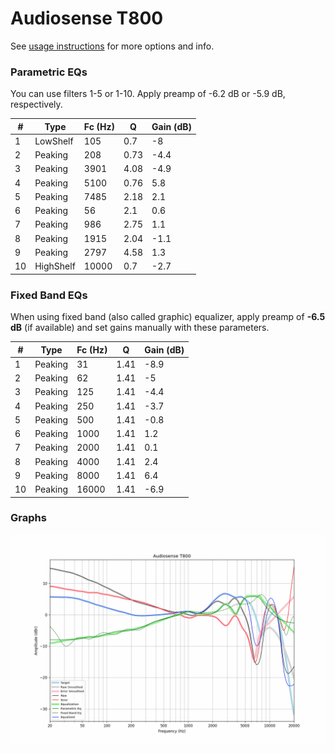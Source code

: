 # Audiosense T800
See [usage instructions](https://github.com/jaakkopasanen/AutoEq#usage) for more options and info.

### Parametric EQs
You can use filters 1-5 or 1-10. Apply preamp of -6.2 dB or -5.9 dB, respectively.

|   # | Type      |   Fc (Hz) |    Q |   Gain (dB) |
|-----|-----------|-----------|------|-------------|
|   1 | LowShelf  |       105 | 0.7  |        -8   |
|   2 | Peaking   |       208 | 0.73 |        -4.4 |
|   3 | Peaking   |      3901 | 4.08 |        -4.9 |
|   4 | Peaking   |      5100 | 0.76 |         5.8 |
|   5 | Peaking   |      7485 | 2.18 |         2.1 |
|   6 | Peaking   |        56 | 2.1  |         0.6 |
|   7 | Peaking   |       986 | 2.75 |         1.1 |
|   8 | Peaking   |      1915 | 2.04 |        -1.1 |
|   9 | Peaking   |      2797 | 4.58 |         1.3 |
|  10 | HighShelf |     10000 | 0.7  |        -2.7 |

### Fixed Band EQs
When using fixed band (also called graphic) equalizer, apply preamp of **-6.5 dB** (if available) and set gains manually with these parameters.

|   # | Type    |   Fc (Hz) |    Q |   Gain (dB) |
|-----|---------|-----------|------|-------------|
|   1 | Peaking |        31 | 1.41 |        -8.9 |
|   2 | Peaking |        62 | 1.41 |        -5   |
|   3 | Peaking |       125 | 1.41 |        -4.4 |
|   4 | Peaking |       250 | 1.41 |        -3.7 |
|   5 | Peaking |       500 | 1.41 |        -0.8 |
|   6 | Peaking |      1000 | 1.41 |         1.2 |
|   7 | Peaking |      2000 | 1.41 |         0.1 |
|   8 | Peaking |      4000 | 1.41 |         2.4 |
|   9 | Peaking |      8000 | 1.41 |         6.4 |
|  10 | Peaking |     16000 | 1.41 |        -6.9 |

### Graphs
![](./Audiosense%20T800.png)
